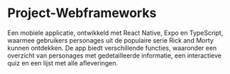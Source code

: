 ﻿# Project-Webframeworks
Een mobiele applicatie, ontwikkeld met React Native, Expo en TypeScript, waarmee gebruikers personages uit de populaire serie Rick and Morty kunnen ontdekken. 
De app biedt verschillende functies, waaronder een overzicht van personages met gedetailleerde informatie, een interactieve quiz en een lijst met alle afleveringen.
